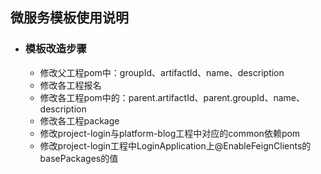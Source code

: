 ## 微服务模板使用说明
- ### 模板改造步骤
  - 修改父工程pom中：groupId、artifactId、name、description
  - 修改各工程报名
  - 修改各工程pom中的：parent.artifactId、parent.groupId、name、description
  - 修改各工程package
  - 修改project-login与platform-blog工程中对应的common依赖pom
  - 修改project-login工程中LoginApplication上@EnableFeignClients的basePackages的值
